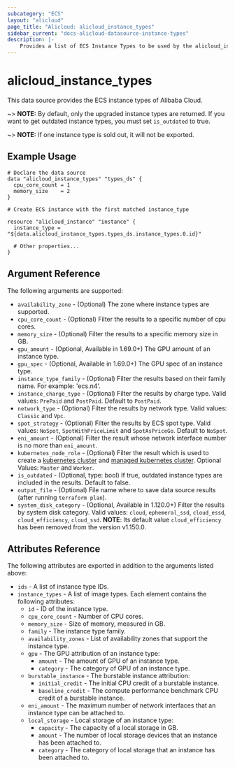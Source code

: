 ```yaml
---
subcategory: "ECS"
layout: "alicloud"
page_title: "Alicloud: alicloud_instance_types"
sidebar_current: "docs-alicloud-datasource-instance-types"
description: |-
    Provides a list of ECS Instance Types to be used by the alicloud_instance resource.
---
```


# alicloud\_instance\_types

This data source provides the ECS instance types of Alibaba Cloud.

~> **NOTE:** By default, only the upgraded instance types are returned. If you want to get outdated instance types, you must set `is_outdated` to true.

~> **NOTE:** If one instance type is sold out, it will not be exported.

## Example Usage

```
# Declare the data source
data "alicloud_instance_types" "types_ds" {
  cpu_core_count = 1
  memory_size    = 2
}

# Create ECS instance with the first matched instance_type

resource "alicloud_instance" "instance" {
  instance_type = "${data.alicloud_instance_types.types_ds.instance_types.0.id}"

  # Other properties...
}

```

## Argument Reference

The following arguments are supported:

* `availability_zone` - (Optional) The zone where instance types are supported.
* `cpu_core_count` - (Optional) Filter the results to a specific number of cpu cores.
* `memory_size` - (Optional) Filter the results to a specific memory size in GB.
* `gpu_amount` - (Optional, Available in 1.69.0+) The GPU amount of an instance type.
* `gpu_spec` - (Optional, Available in 1.69.0+) The GPU spec of an instance type.
* `instance_type_family` - (Optional) Filter the results based on their family name. For example: 'ecs.n4'.
* `instance_charge_type` - (Optional) Filter the results by charge type. Valid values: `PrePaid` and `PostPaid`. Default to `PostPaid`.
* `network_type` - (Optional) Filter the results by network type. Valid values: `Classic` and `Vpc`.
* `spot_strategy` - (Optional) Filter the results by ECS spot type. Valid values: `NoSpot`, `SpotWithPriceLimit` and `SpotAsPriceGo`. Default to `NoSpot`.
* `eni_amount` - (Optional) Filter the result whose network interface number is no more than `eni_amount`.
* `kubernetes_node_role` - (Optional) Filter the result which is used to create a [kubernetes cluster](https://www.terraform.io/docs/providers/alicloud/r/cs_kubernetes.html)
 and [managed kubernetes cluster](https://www.terraform.io/docs/providers/alicloud/r/cs_managed_kubernetes.html). Optional Values: `Master` and `Worker`.
* `is_outdated` - (Optional, type: bool) If true, outdated instance types are included in the results. Default to false.
* `output_file` - (Optional) File name where to save data source results (after running `terraform plan`).
* `system_disk_category` - (Optional, Available in 1.120.0+) Filter the results by system disk category. Valid values: `cloud`, `ephemeral_ssd`, `cloud_essd`, `cloud_efficiency`, `cloud_ssd`. 
  **NOTE**: Its default value `cloud_efficiency` has been removed from the version v1.150.0.

## Attributes Reference

The following attributes are exported in addition to the arguments listed above:

* `ids` - A list of instance type IDs.
* `instance_types` - A list of image types. Each element contains the following attributes:
  * `id` - ID of the instance type.
  * `cpu_core_count` - Number of CPU cores.
  * `memory_size` - Size of memory, measured in GB.
  * `family` - The instance type family.
  * `availability_zones` - List of availability zones that support the instance type.
  * `gpu` - The GPU attribution of an instance type:
    * `amount` - The amount of GPU of an instance type.
    * `category` - The category of GPU of an instance type.
  * `burstable_instance` - The burstable instance attribution:
    * `initial_credit` - The initial CPU credit of a burstable instance.
    * `baseline_credit` - The compute performance benchmark CPU credit of a burstable instance.
  * `eni_amount` - The maximum number of network interfaces that an instance type can be attached to.
  * `local_storage` - Local storage of an instance type:
    * `capacity` - The capacity of a local storage in GB.
    * `amount` - The number of local storage devices that an instance has been attached to.
    * `category` - The category of local storage that an instance has been attached to.
